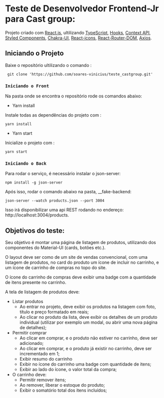 # Teste de Desenvolvedor Frontend-Jr para Cast group:

Projeto criado com [React.js](https://pt-br.reactjs.org/), ultilizando [TypeScript](https://www.typescriptlang.org/), [Hooks](https://pt-br.reactjs.org/docs/hooks-intro.html), [Context API](https://pt-br.reactjs.org/docs/context.html), [Styled Components](https://styled-components.com/), [Chakra-UI](https://chakra-ui.com/), [React-icons](https://react-icons.github.io/react-icons/), [React-Router-DOM](https://reactrouter.com/web/guides/quick-start), [Axios](https://axios-http.com/).

## Iniciando o Projeto

Baixe o repositório ultilizando o comando :
```
 git clone 'https://github.com/soares-vinicius/teste_castgroup.git'
```
 
### `Iniciando o Front`

Na pasta onde se encontra o repositório rode os comandos abaixo:

- Yarn install

Instale todas as dependências do projeto com :
```
yarn install
```

- Yarn start

Inicialize o projeto com :
```
yarn start
```

### `Iniciando o Back`

Para rodar o serviço, é necessário instalar o json-server:
```
npm install -g json-server
```

Após isso, rodar o comando abaixo na pasta, __fake-backend:

```
json-server --watch products.json --port 3004
```

Isso irá disponibilizar uma api REST rodando no endereço:
http://localhost:3004/products.

## Objetivos do teste:
Seu objetivo é montar uma página de listagem de produtos, utilizando dos 
componentes do Material-UI (cards, botões etc.).

O layout deve ser como de um site de vendas convencional, com uma listagem de 
produtos, no card do produto um ícone de incluir no carrinho, e um ícone de 
carrinho de compras no topo do site.

O ícone do carrinho de compras deve exibir uma badge com a quantidade de itens 
presente no carrinho.

A tela de listagem de produtos deve:
- Listar produtos
  - Ao entrar no projeto, deve exibir os produtos na listagem com foto, 
título e preço formatado em reais;
  - Ao clicar no produto da lista, deve exibir os detalhes de um produto 
individual (utilizar por exemplo um modal, ou abrir uma nova página de 
detalhes);
- Permitir comprar
  - Ao clicar em comprar, e o produto não estiver no carrinho, deve ser 
adicionado;
  - Ao clicar em comprar, e o produto já existir no carrinho, deve ser 
incrementado em 1;
  - Exibir resumo do carrinho
  - Exibir no ícone do carrinho uma badge com quantidade de itens;
  - Exibir ao lado do ícone, o valor total da compra;
- O carrinho deve:
  - Permitir remover itens;
  - Ao remover, liberar o estoque do produto;
  - Exibir o somatório total dos itens incluídos;

